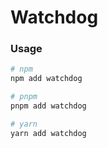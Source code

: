 # Watchdog

### Usage

```sh
# npm
npm add watchdog
```

```sh
# pnpm
pnpm add watchdog
```

```sh
# yarn
yarn add watchdog
```

<!-- ## 错误监控

## 性能监控
1. Page Load Time
   ``` js
   var startTime = performance.now();

    // 页面加载完成后执行的代码

    window.addEventListener('load', function() {
        var endTime = performance.now();
        var pageLoadTime = endTime - startTime;
        console.log('Page Load Time:', pageLoadTime);
    });
    ```
2. First Contentful Paint
   ``` js
    window.addEventListener('load', function() {
        var firstContentfulPaint = performance.timing.domContentLoadedEventStart - performance.timing.navigationStart;
        console.log('First Contentful Paint:', firstContentfulPaint);
    });
    ```
3. First Meaningful Paint
   ``` js
    window.addEventListener('load', function() {
        var firstMeaningfulPaint = performance.getEntriesByName('first-contentful-paint')[0].startTime;
        console.log('First Meaningful Paint:', firstMeaningfulPaint);
    });
   ```
4. Time to Interactive
   ``` js
    var startTime = performance.now();

    // 监听用户输入或按钮点击等事件

    window.addEventListener('input', function() {
        var endTime = performance.now();
        var timeToInteractive = endTime - startTime;
        console.log('Time to Interactive:', timeToInteractive);
    });
   ``` -->